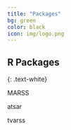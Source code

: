 ```yaml
---
title: "Packages"
bg: green
color: black
icon: img/logo.png
---
```


## R Packages
{: .text-white}

<div class="divcenter">
<p style="clear: both;">
<p id="rcorners3">MARSS</p>
<p id="rcorners3">atsar</p>
<p id="rcorners3">tvarss</p>
<p style="clear: both;">
</div>

